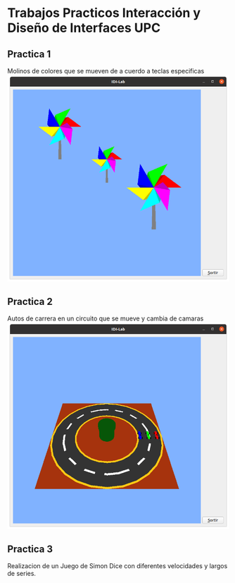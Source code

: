 # Trabajos Practicos Interacción y Diseño de Interfaces UPC

## Practica 1
Molinos de colores que se mueven de a cuerdo a teclas especificas
![practica1](https://github.com/AlexandraOliv14/IDI_UPC/blob/main/Practica1/escenaFinal.png)

## Practica 2
Autos de carrera en un circuito que se mueve y cambia de camaras
![practica2](https://github.com/AlexandraOliv14/IDI_UPC/blob/main/Practica2/escenaFinal.png)

## Practica 3
Realizacion de un Juego de Simon Dice con diferentes velocidades y largos de series.
